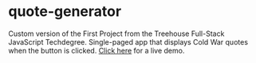 # quote-generator
Custom version of the First Project from the Treehouse Full-Stack JavaScript Techdegree. Single-paged app that displays Cold War quotes when the button is clicked. 
[Click here](https://matt.zapto.org/projects/reagan-quote-generator/) for a live demo.
